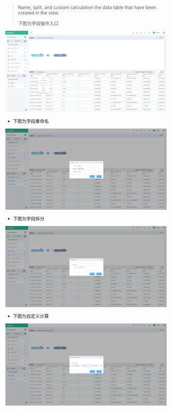 > Name, split, and custom calculation the data table that have been created in the view.
>
> 下图为字段操作入口

![](/assets/word.png)

* 下图为字段重命名

![](/assets/word_rename.png)

* 下图为字段拆分

![](/assets/word-split.png)

* 下图为自定义计算

![](/assets/word-calculate.png)

